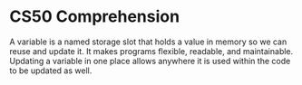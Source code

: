 # CS50 Comprehension

A variable is a named storage slot that holds a value in memory so we can reuse and update it. It makes programs flexible, readable, and maintainable. Updating a variable in one place allows anywhere it is used within the code to be updated as well. 